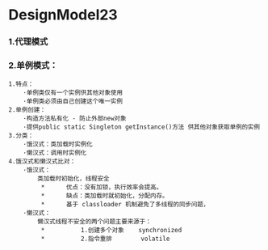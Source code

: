 # DesignModel23

### 1.代理模式


       
   
### 2.单例模式：
    
    1.特点：
        ·单例类仅有一个实例供其他对象使用
        ·单例类必须由自己创建这个唯一实例
    2.单例创建：
        ·构造方法私有化 - 防止外部new对象
        ·提供public static Singleton getInstance()方法 供其他对象获取单例的实例
    3.分类：
        ·饿汉式：类加载时实例化
        ·懒汉式：调用时实例化
    4.饿汉式和懒汉式比对：
        ·饿汉式：
            类加载时初始化，线程安全
             *      优点：没有加锁，执行效率会提高。
             *      缺点：类加载时就初始化，分配内存。
             *      基于 classloader 机制避免了多线程的同步问题，
        ·懒汉式：
            懒汉式线程不安全的两个问题主要来源于：
             *          1.创建多个对象    synchronized
             *          2.指令重排        volatile
      
